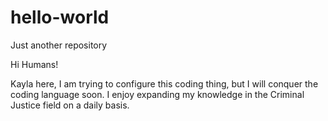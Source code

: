 # hello-world
Just another repository

Hi Humans! 

Kayla here, I am trying to configure this coding thing, but I will conquer the coding language soon. 
I enjoy expanding my knowledge in the Criminal Justice field on a daily basis. 
